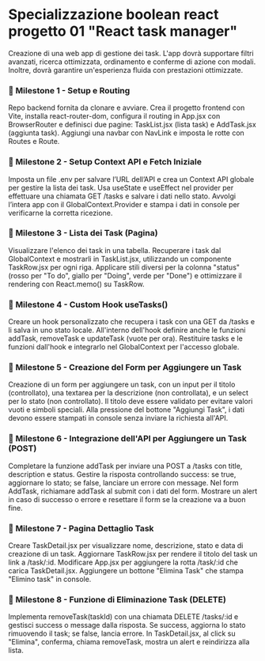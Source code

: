 # Specializzazione boolean react progetto 01 "React task manager"

Creazione di una web app di gestione dei task. L'app dovrà supportare filtri avanzati, ricerca ottimizzata, ordinamento e conferme di azione con modali. Inoltre, dovrà garantire un'esperienza fluida con prestazioni ottimizzate.


### 📌 Milestone 1 - Setup e Routing
Repo backend fornita da clonare e avviare.
Crea il progetto frontend con Vite, installa react-router-dom, configura il routing in App.jsx con BrowserRouter e definisci due pagine: TaskList.jsx (lista task) e AddTask.jsx (aggiunta task).
Aggiungi una navbar con NavLink e imposta le rotte con Routes e Route.


### 📌 Milestone 2 - Setup Context API e Fetch Iniziale
Imposta un file .env per salvare l’URL dell’API e crea un Context API globale per gestire la lista dei task.
Usa useState e useEffect nel provider per effettuare una chiamata GET /tasks e salvare i dati nello stato.
Avvolgi l’intera app con il GlobalContext.Provider e stampa i dati in console per verificarne la corretta ricezione.

### 📌 Milestone 3 - Lista dei Task (Pagina)
Visualizzare l'elenco dei task in una tabella. Recuperare i task dal GlobalContext e mostrarli in TaskList.jsx, utilizzando un componente TaskRow.jsx per ogni riga. Applicare stili diversi per la colonna "status" (rosso per "To do", giallo per "Doing", verde per "Done") e ottimizzare il rendering con React.memo() su TaskRow.

### 📌 Milestone 4 - Custom Hook useTasks()
Creare un hook personalizzato che recupera i task con una GET da /tasks e li salva in uno stato locale.
All'interno dell'hook definire anche le funzioni addTask, removeTask e updateTask (vuote per ora).
Restituire tasks e le funzioni dall'hook e integrarlo nel GlobalContext per l'accesso globale.

### 📌 Milestone 5 - Creazione del Form per Aggiungere un Task
Creazione di un form per aggiungere un task, con un input per il titolo (controllato), una textarea per la descrizione (non controllata), e un select per lo stato (non controllato). Il titolo deve essere validato per evitare valori vuoti e simboli speciali. Alla pressione del bottone "Aggiungi Task", i dati devono essere stampati in console senza inviare la richiesta all'API.

### 📌 Milestone 6 - Integrazione dell'API per Aggiungere un Task (POST)
Completare la funzione addTask per inviare una POST a /tasks con title, description e status.
Gestire la risposta controllando success: se true, aggiornare lo stato; se false, lanciare un errore con message.
Nel form AddTask, richiamare addTask al submit con i dati del form.
Mostrare un alert in caso di successo o errore e resettare il form se la creazione va a buon fine.

### 📌 Milestone 7 - Pagina Dettaglio Task
Creare TaskDetail.jsx per visualizzare nome, descrizione, stato e data di creazione di un task.
Aggiornare TaskRow.jsx per rendere il titolo del task un link a /task/:id.
Modificare App.jsx per aggiungere la rotta /task/:id che carica TaskDetail.jsx.
Aggiungere un bottone "Elimina Task" che stampa "Elimino task" in console.

### 📌 Milestone 8 - Funzione di Eliminazione Task (DELETE)
Implementa removeTask(taskId) con una chiamata DELETE /tasks/:id e gestisci success o message dalla risposta.
Se success, aggiorna lo stato rimuovendo il task; se false, lancia errore.
In TaskDetail.jsx, al click su "Elimina", conferma, chiama removeTask, mostra un alert e reindirizza alla lista.